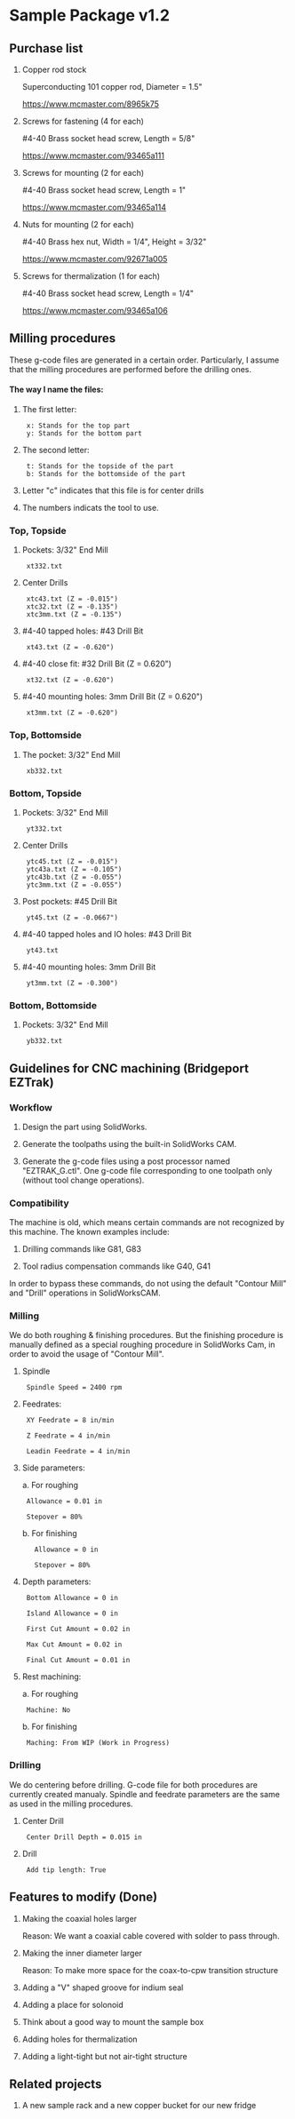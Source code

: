 # Sample Package v1.2

## Purchase list

1. Copper rod stock

    Superconducting 101 copper rod, Diameter = 1.5"

    https://www.mcmaster.com/8965k75

2. Screws for fastening (4 for each)

    #4-40 Brass socket head screw, Length = 5/8"

    https://www.mcmaster.com/93465a111

3. Screws for mounting (2 for each)

    #4-40 Brass socket head screw, Length = 1"

    https://www.mcmaster.com/93465a114

4. Nuts for mounting (2 for each)

    #4-40 Brass hex nut, Width = 1/4", Height = 3/32"

    https://www.mcmaster.com/92671a005

5. Screws for thermalization (1 for each)

    #4-40 Brass socket head screw, Length = 1/4"

    https://www.mcmaster.com/93465a106
    
## Milling procedures

These g-code files are generated in a certain order. Particularly, I assume that the milling procedures are performed before the drilling ones.

#### The way I name the files:

1. The first letter:

        x: Stands for the top part
        y: Stands for the bottom part
        
2. The second letter:

        t: Stands for the topside of the part
        b: Stands for the bottomside of the part
        
3. Letter "c" indicates that this file is for center drills

4. The numbers indicats the tool to use.

### Top, Topside

1. Pockets: 3/32" End Mill

        xt332.txt

2. Center Drills

        xtc43.txt (Z = -0.015")
        xtc32.txt (Z = -0.135")
        xtc3mm.txt (Z = -0.135")
        
3. #4-40 tapped holes: #43 Drill Bit

        xt43.txt (Z = -0.620")

4. #4-40 close fit: #32 Drill Bit (Z = 0.620")

        xt32.txt (Z = -0.620")

5. #4-40 mounting holes: 3mm Drill Bit (Z = 0.620")

        xt3mm.txt (Z = -0.620")
          
### Top, Bottomside

1. The pocket: 3/32" End Mill

        xb332.txt
        
### Bottom, Topside

1. Pockets: 3/32" End Mill

        yt332.txt

1. Center Drills

        ytc45.txt (Z = -0.015")
        ytc43a.txt (Z = -0.105")
        ytc43b.txt (Z = -0.055")
        ytc3mm.txt (Z = -0.055")

2. Post pockets: #45 Drill Bit

        yt45.txt (Z = -0.0667")
        
3. #4-40 tapped holes and IO holes: #43 Drill Bit

        yt43.txt
        
4. #4-40 mounting holes: 3mm Drill Bit

        yt3mm.txt (Z = -0.300")
        

        
### Bottom, Bottomside

1. Pockets: 3/32" End Mill

        yb332.txt

## Guidelines for CNC machining (Bridgeport EZTrak)

### Workflow
    
1. Design the part using SolidWorks.

2. Generate the toolpaths using the built-in SolidWorks CAM.

3. Generate the g-code files using a post processor named "EZTRAK_G.ctl". One g-code file corresponding to one toolpath only (without tool change operations).

### Compatibility

The machine is old, which means certain commands are not recognized by this machine. The known examples include:
  
1. Drilling commands like G81, G83

2. Tool radius compensation commands like G40, G41

In order to bypass these commands, do not using the default "Contour Mill" and "Drill" operations in SolidWorksCAM.

### Milling

We do both roughing & finishing procedures. But the finishing procedure is manually defined as a special roughing procedure in SolidWorks Cam, in order to avoid the usage of "Contour Mill".

1. Spindle

        Spindle Speed = 2400 rpm

2. Feedrates:

        XY Feedrate = 8 in/min
    
        Z Feedrate = 4 in/min
        
        Leadin Feedrate = 4 in/min
    
3. Side parameters:

    a. For roughing
    
        Allowance = 0.01 in
        
        Stepover = 80%
      
    b. For finishing
    
          Allowance = 0 in
        
          Stepover = 80%
      
4. Depth parameters:

        Bottom Allowance = 0 in
    
        Island Allowance = 0 in
    
        First Cut Amount = 0.02 in
    
        Max Cut Amount = 0.02 in
    
        Final Cut Amount = 0.01 in
        
5. Rest machining:

    a. For roughing
    
        Machine: No
        
    b. For finishing
    
        Maching: From WIP (Work in Progress)
        
### Drilling

We do centering before drilling. G-code file for both procedures are currently created manualy. Spindle and feedrate parameters are the same as used in the milling procedures.

1. Center Drill

        Center Drill Depth = 0.015 in

2. Drill

        Add tip length: True

## Features to modify (Done)

1. Making the coaxial holes larger

    Reason: We want a coaxial cable covered with solder to pass through.

2. Making the inner diameter larger

    Reason: To make more space for the coax-to-cpw transition structure

3. Adding a "V" shaped groove for indium seal
3. Adding a place for solonoid
4. Think about a good way to mount the sample box
5. Adding holes for thermalization
6. Adding a light-tight but not air-tight structure

## Related projects

1. A new sample rack and a new copper bucket for our new fridge
